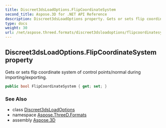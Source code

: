```yaml
---
title: Discreet3dsLoadOptions.FlipCoordinateSystem
second_title: Aspose.3D for .NET API Reference
description: Discreet3dsLoadOptions property. Gets or sets flip coordinate system of control points/normal during importing/exporting
type: docs
weight: 30
url: /net/aspose.threed.formats/discreet3dsloadoptions/flipcoordinatesystem/
---
```

## Discreet3dsLoadOptions.FlipCoordinateSystem property

Gets or sets flip coordinate system of control points/normal during importing/exporting.

```csharp
public bool FlipCoordinateSystem { get; set; }
```

### See Also

* class [Discreet3dsLoadOptions](../)
* namespace [Aspose.ThreeD.Formats](../../discreet3dsloadoptions/)
* assembly [Aspose.3D](../../../)


